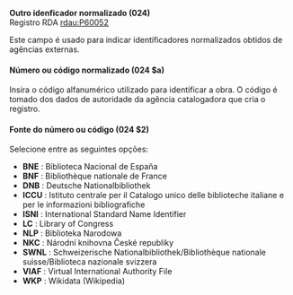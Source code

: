 **Outro idenficador normalizado (024)**   
Registro RDA [rdau:P60052](http://www.rdaregistry.info/Elements/u/#P60052)

Este campo é usado para indicar identificadores normalizados obtidos de agências externas.

#### **Número ou código normalizado (024 $a)**

Insira o código alfanumérico utilizado para identificar a obra. O código é tomado dos dados de autoridade da agência catalogadora que cria o registro.

#### **Fonte do número ou código (024 $2)**

Selecione entre as seguintes opções:

- **BNE** : Biblioteca Nacional de España
- **BNF** : Bibliothèque nationale de France
- **DNB** : Deutsche Nationalbibliothek
- **ICCU** : Istituto centrale per il Catalogo unico delle biblioteche italiane e per le informazioni bibliografiche
- **ISNI** : International Standard Name Identifier
- **LC** : Library of Congress
- **NLP** : Biblioteka Narodowa
- **NKC** : Národní knihovna České republiky
- **SWNL** : Schweizerische Nationalbibliothek/Bibliothèque nationale suisse/Biblioteca nazionale svizzera
- **VIAF** : Virtual International Authority File
- **WKP** : Wikidata (Wikipedia)